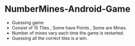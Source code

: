 # NumberMines-Android-Game

* Guessing game
* Consist of 15 Tiles , Some have Points , Some are Mines.
* Number of mines vary each time the game is restarted.
* Guessing all the correct tiles is a win.
